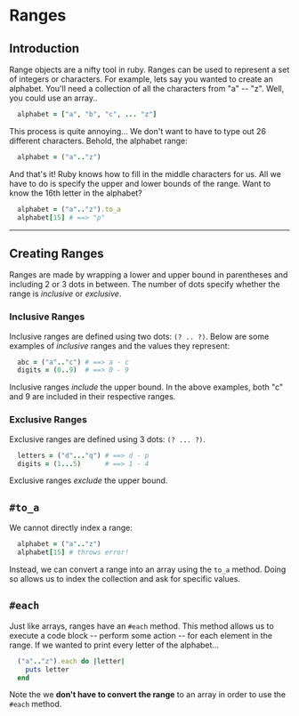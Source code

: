 # Ranges

## Introduction

Range objects are a nifty tool in ruby. Ranges can be used to represent a set of integers or characters. For example, lets say you wanted to create an alphabet. You'll need a collection of all the characters from "a" -- "z". Well, you could use an array..

  ```ruby
    alphabet = ["a", "b", "c", ... "z"]
  ```

This process is quite annoying... We don't want to have to type out 26 different characters. Behold, the alphabet range:

  ```ruby
    alphabet = ("a".."z")
  ```

And that's it! Ruby knows how to fill in the middle characters for us. All we have to do is specify the upper and lower bounds of the range. Want to know the 16th letter in the alphabet?

```ruby
  alphabet = ("a".."z").to_a
  alphabet[15] # ==> "p"
```

---

## Creating Ranges

Ranges are made by wrapping a lower and upper bound in parentheses and including 2 or 3 dots in between. The number of dots specify whether the range is *inclusive* or *exclusive*.

### Inclusive Ranges

Inclusive ranges are defined using two dots: `(? .. ?)`. Below are some examples of *inclusive* ranges and the values they represent:

  ```ruby
    abc = ("a".."c") # ==> a - c
    digits = (0..9)  # ==> 0 - 9
  ```

Inclusive ranges *include* the upper bound. In the above examples, both "c" and 9 are included in their respective ranges.

### Exclusive Ranges

Exclusive ranges are defined using 3 dots: `(? ... ?)`.

```ruby
  letters = ("d"..."q") # ==> d - p
  digits = (1...5)      # ==> 1 - 4
```

Exclusive ranges *exclude* the upper bound.

## `#to_a`

We cannot directly index a range:

  ```ruby
    alphabet = ("a".."z")
    alphabet[15] # throws error!
  ```

Instead, we can convert a range into an array using the `to_a` method. Doing so allows us to index the collection and ask for specific values.

## `#each`

Just like arrays, ranges have an `#each` method. This method allows us to execute a code block -- perform some action -- for each element in the range. If we wanted to print every letter of the alphabet...

  ```ruby
    ("a".."z").each do |letter|
      puts letter
    end
  ```

Note the we **don't have to convert the range** to an array in order to use the `#each` method.
